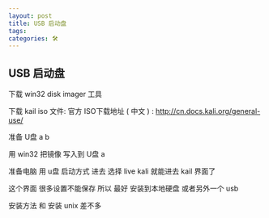```yaml
---
layout: post
title: USB 启动盘
tags: 
categories: 🛠
---
```


## USB 启动盘
下载 win32 disk imager    工具

下载  kail iso 文件:      官方 ISO下载地址 ( 中文 ) : http://cn.docs.kali.org/general-use/


准备 U盘  a b 

用 win32  把镜像 写入到 U盘  a

准备电脑   用 u盘 启动方式 进去  选择 live kali   就能进去 kail 界面了 

这个界面  很多设置不能保存  所以 最好 安装到本地硬盘 或者另外一个 usb

安装方法 和 安装 unix 差不多  